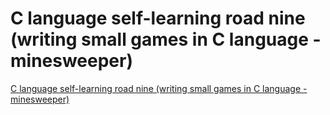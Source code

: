 # C language self-learning road nine (writing small games in C language - minesweeper)
[C language self-learning road nine (writing small games in C language - minesweeper)](https://aiwithcloud.com/2022/09/19/c_language_self_learning_road_nine_writing_small_games_in_c_language___minesweeper/)